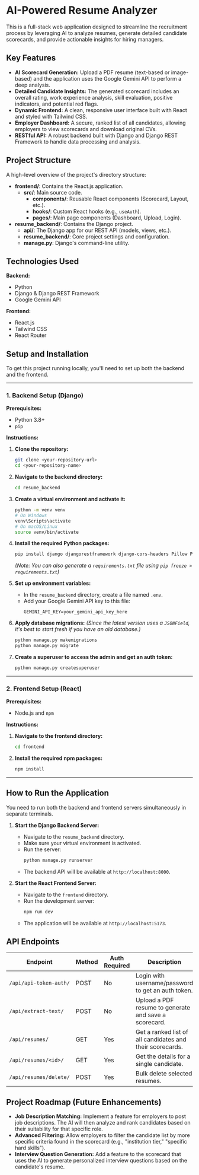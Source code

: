 # AI-Powered Resume Analyzer

This is a full-stack web application designed to streamline the recruitment process by leveraging AI to analyze resumes, generate detailed candidate scorecards, and provide actionable insights for hiring managers.

## Key Features

- **AI Scorecard Generation:** Upload a PDF resume (text-based or image-based) and the application uses the Google Gemini API to perform a deep analysis.
- **Detailed Candidate Insights:** The generated scorecard includes an overall rating, work experience analysis, skill evaluation, positive indicators, and potential red flags.
- **Dynamic Frontend:** A clean, responsive user interface built with React and styled with Tailwind CSS.
- **Employer Dashboard:** A secure, ranked list of all candidates, allowing employers to view scorecards and download original CVs.
- **RESTful API:** A robust backend built with Django and Django REST Framework to handle data processing and analysis.

## Project Structure

A high-level overview of the project's directory structure:

-   **frontend/**: Contains the React.js application.
    -   **src/**: Main source code.
        -   **components/**: Reusable React components (Scorecard, Layout, etc.).
        -   **hooks/**: Custom React hooks (e.g., `useAuth`).
        -   **pages/**: Main page components (Dashboard, Upload, Login).
-   **resume_backend/**: Contains the Django project.
    -   **api/**: The Django app for our REST API (models, views, etc.).
    -   **resume_backend/**: Core project settings and configuration.
    -   **manage.py**: Django's command-line utility.

## Technologies Used

**Backend:**
- Python
- Django & Django REST Framework
- Google Gemini API

**Frontend:**
- React.js
- Tailwind CSS
- React Router

## Setup and Installation

To get this project running locally, you'll need to set up both the backend and the frontend.

---

### 1. Backend Setup (Django)

**Prerequisites:**
- Python 3.8+
- `pip`

**Instructions:**

1.  **Clone the repository:**
    ```bash
    git clone <your-repository-url>
    cd <your-repository-name>
    ```

2.  **Navigate to the backend directory:**
    ```bash
    cd resume_backend
    ```

3.  **Create a virtual environment and activate it:**
    ```bash
    python -m venv venv
    # On Windows
    venv\Scripts\activate
    # On macOS/Linux
    source venv/bin/activate
    ```

4.  **Install the required Python packages:**
    ```bash
    pip install django djangorestframework django-cors-headers Pillow PyMuPDF python-dotenv
    ```
    *(Note: You can also generate a `requirements.txt` file using `pip freeze > requirements.txt`)*

5.  **Set up environment variables:**
    - In the `resume_backend` directory, create a file named `.env`.
    - Add your Google Gemini API key to this file:
      ```
      GEMINI_API_KEY=your_gemini_api_key_here
      ```

6.  **Apply database migrations:**
    *(Since the latest version uses a `JSONField`, it's best to start fresh if you have an old database.)*
    ```bash
    python manage.py makemigrations
    python manage.py migrate
    ```

7.  **Create a superuser to access the admin and get an auth token:**
    ```bash
    python manage.py createsuperuser
    ```

---

### 2. Frontend Setup (React)

**Prerequisites:**
- Node.js and `npm`

**Instructions:**

1.  **Navigate to the frontend directory:**
    ```bash
    cd frontend
    ```

2.  **Install the required npm packages:**
    ```bash
    npm install
    ```

---

## How to Run the Application

You need to run both the backend and frontend servers simultaneously in separate terminals.

1.  **Start the Django Backend Server:**
    - Navigate to the `resume_backend` directory.
    - Make sure your virtual environment is activated.
    - Run the server:
      ```bash
      python manage.py runserver
      ```
    - The backend API will be available at `http://localhost:8000`.

2.  **Start the React Frontend Server:**
    - Navigate to the `frontend` directory.
    - Run the development server:
      ```bash
      npm run dev
      ```
    - The application will be available at `http://localhost:5173`.

## API Endpoints

| Endpoint                 | Method | Auth Required | Description                                             |
| ------------------------ | ------ | ------------- | ------------------------------------------------------- |
| `/api/api-token-auth/`   | POST   | No            | Login with username/password to get an auth token.      |
| `/api/extract-text/`     | POST   | No            | Upload a PDF resume to generate and save a scorecard.   |
| `/api/resumes/`          | GET    | Yes           | Get a ranked list of all candidates and their scorecards. |
| `/api/resumes/<id>/`     | GET    | Yes           | Get the details for a single candidate.                 |
| `/api/resumes/delete/`   | POST   | Yes           | Bulk delete selected resumes.                           |

## Project Roadmap (Future Enhancements)

- **Job Description Matching:** Implement a feature for employers to post job descriptions. The AI will then analyze and rank candidates based on their suitability for that specific role.
- **Advanced Filtering:** Allow employers to filter the candidate list by more specific criteria found in the scorecard (e.g., "institution tier," "specific hard skills").
- **Interview Question Generation:** Add a feature to the scorecard that uses the AI to generate personalized interview questions based on the candidate's resume.
